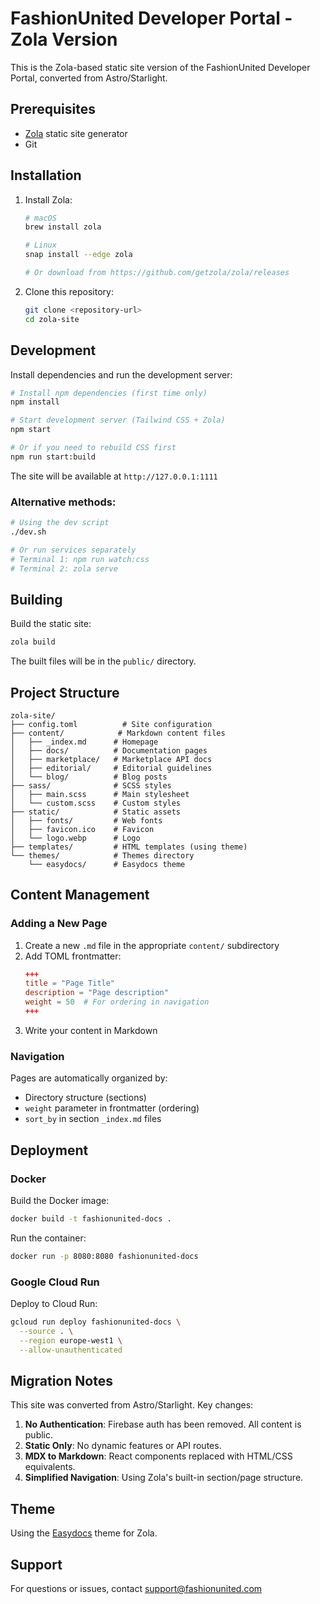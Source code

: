 # FashionUnited Developer Portal - Zola Version

This is the Zola-based static site version of the FashionUnited Developer Portal, converted from Astro/Starlight.

## Prerequisites

- [Zola](https://www.getzola.org/documentation/getting-started/installation/) static site generator
- Git

## Installation

1. Install Zola:
   ```bash
   # macOS
   brew install zola
   
   # Linux
   snap install --edge zola
   
   # Or download from https://github.com/getzola/zola/releases
   ```

2. Clone this repository:
   ```bash
   git clone <repository-url>
   cd zola-site
   ```

## Development

Install dependencies and run the development server:

```bash
# Install npm dependencies (first time only)
npm install

# Start development server (Tailwind CSS + Zola)
npm start

# Or if you need to rebuild CSS first
npm run start:build
```

The site will be available at `http://127.0.0.1:1111`

### Alternative methods:

```bash
# Using the dev script
./dev.sh

# Or run services separately
# Terminal 1: npm run watch:css
# Terminal 2: zola serve
```

## Building

Build the static site:

```bash
zola build
```

The built files will be in the `public/` directory.

## Project Structure

```
zola-site/
├── config.toml          # Site configuration
├── content/            # Markdown content files
│   ├── _index.md      # Homepage
│   ├── docs/          # Documentation pages
│   ├── marketplace/   # Marketplace API docs
│   ├── editorial/     # Editorial guidelines
│   └── blog/          # Blog posts
├── sass/              # SCSS styles
│   ├── main.scss      # Main stylesheet
│   └── custom.scss    # Custom styles
├── static/            # Static assets
│   ├── fonts/         # Web fonts
│   ├── favicon.ico    # Favicon
│   └── logo.webp      # Logo
├── templates/         # HTML templates (using theme)
└── themes/            # Themes directory
    └── easydocs/      # Easydocs theme

```

## Content Management

### Adding a New Page

1. Create a new `.md` file in the appropriate `content/` subdirectory
2. Add TOML frontmatter:
   ```toml
   +++
   title = "Page Title"
   description = "Page description"
   weight = 50  # For ordering in navigation
   +++
   ```
3. Write your content in Markdown

### Navigation

Pages are automatically organized by:
- Directory structure (sections)
- `weight` parameter in frontmatter (ordering)
- `sort_by` in section `_index.md` files

## Deployment

### Docker

Build the Docker image:

```bash
docker build -t fashionunited-docs .
```

Run the container:

```bash
docker run -p 8080:8080 fashionunited-docs
```

### Google Cloud Run

Deploy to Cloud Run:

```bash
gcloud run deploy fashionunited-docs \
  --source . \
  --region europe-west1 \
  --allow-unauthenticated
```

## Migration Notes

This site was converted from Astro/Starlight. Key changes:

1. **No Authentication**: Firebase auth has been removed. All content is public.
2. **Static Only**: No dynamic features or API routes.
3. **MDX to Markdown**: React components replaced with HTML/CSS equivalents.
4. **Simplified Navigation**: Using Zola's built-in section/page structure.

## Theme

Using the [Easydocs](https://github.com/codeandmedia/zola_easydocs_theme) theme for Zola.

## Support

For questions or issues, contact support@fashionunited.com